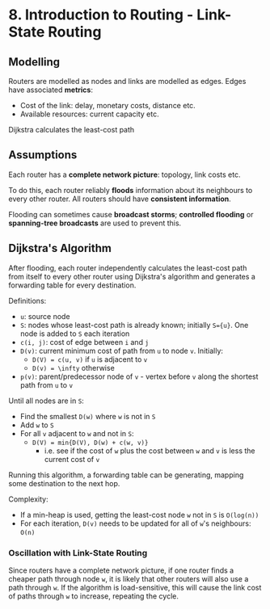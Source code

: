 # 8. Introduction to Routing - Link-State Routing

## Modelling

Routers are modelled as nodes and links are modelled as edges. Edges have associated **metrics**:

- Cost of the link: delay, monetary costs, distance etc.
- Available resources: current capacity etc.

Dijkstra calculates the least-cost path

## Assumptions

Each router has a **complete network picture**: topology, link costs etc.

To do this, each router reliably **floods** information about its neighbours to every other router. All routers should have **consistent information**.

Flooding can sometimes cause **broadcast storms**; **controlled flooding** or **spanning-tree broadcasts** are used to prevent this.

## Dijkstra's Algorithm

After flooding, each router independently calculates the least-cost path from itself to every other router using Dijkstra's algorithm and generates a forwarding table for every destination.

Definitions:

- `u`: source node
- `S`: nodes whose least-cost path is already known; initially `S={u}`. One node is added to `S` each iteration
- `c(i, j)`: cost of edge between `i` and `j`
- `D(v)`: current minimum cost of path from `u` to node `v`. Initially:
  - `D(V) = c(u, v)` if `u` is adjacent to `v`
  - `D(v) = \infty` otherwise
- `p(v)`: parent/predecessor node of `v` - vertex before `v` along the shortest path from `u` to `v`

Until all nodes are in `S`:

- Find the smallest `D(w)` where `w` is not in `S`
- Add `w` to `S`
- For all `v` adjacent to `w` and not in `S`:
  - `D(V) = min{D(V), D(w) + c(w, v)}`
    - i.e. see if the cost of `w` plus the cost between `w` and `v` is less the current cost of `v`

Running this algorithm, a forwarding table can be generating, mapping some destination to the next hop.

Complexity:

- If a min-heap is used, getting the least-cost node `w` not in `S` is `O(log(n))`
- For each iteration, `D(v)` needs to be updated for all of `w`'s neighbours: `O(n)`

### Oscillation with Link-State Routing

Since routers have a complete network picture, if one router finds a cheaper path through node `w`, it is likely that other routers will also use a path through `w`. If the algorithm is load-sensitive, this will cause the link cost of paths through `w` to increase, repeating the cycle.
